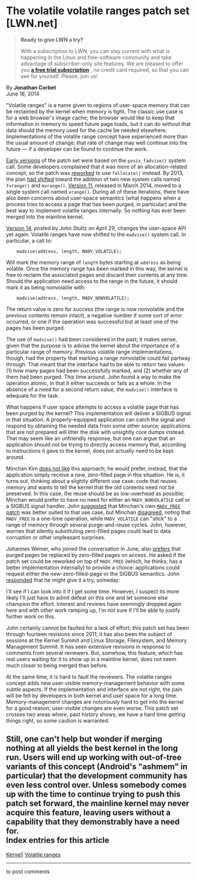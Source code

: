 # The volatile volatile ranges patch set [LWN.net]

> **Ready to give LWN a try?**
> 
> With a subscription to LWN, you can stay current with what is happening in the Linux and free-software community and take advantage of subscriber-only site features. We are pleased to offer you **[a free trial subscription](https://lwn.net/Promo/nst-trial/claim)** , no credit card required, so that you can see for yourself. Please, join us! 

By **Jonathan Corbet**  
June 18, 2014 

"Volatile ranges" is a name given to regions of user-space memory that can be reclaimed by the kernel when memory is tight. The classic use case is for a web browser's image cache; the browser would like to keep that information in memory to speed future page loads, but it can do without that data should the memory used for the cache be needed elsewhere. Implementations of the volatile range concept have experienced more than the usual amount of change; that rate of change may well continue into the future — if a developer can be found to continue the work. 

[Early versions](/Articles/468896/) of the patch set were based on the `posix_fadvise()` system call. Some developers complained that it was more of an allocation-related concept, so the patch was [reworked](/Articles/500382/) to use `fallocate()` instead. By 2013, the plan [had shifted](/Articles/548111/) toward the addition of two new system calls named `fvrange()` and `mvrange()`. [Version 11](/Articles/590991/), released in March 2014, moved to a single system call named `vrange()`. During all of these iterations, there have also been concerns about user-space semantics (what happens when a process tries to access a page that has been purged, in particular) and the best way to implement volatile ranges internally. So nothing has ever been merged into the mainline kernel. 

[Version 14](/Articles/596770/), posted by John Stultz on April 29, changes the user-space API yet again. Volatile ranges have now shifted to the `madvise()` system call. In particular, a call to: 
    
    
        madvise(address, length, MADV_VOLATILE);
    

Will mark the memory range of `length` bytes starting at `address` as being volatile. Once the memory range has been marked in this way, the kernel is free to reclaim the associated pages and discard their contents at any time. Should the application need access to the range in the future, it should mark it as being nonvolatile with: 
    
    
        madvise(address, length, MADV_NONVOLATILE);
    

The return value is zero for success (the range is now nonvolatile and the previous contents remain intact), a negative number if some sort of error occurred, or one if the operation was successful but at least one of the pages has been purged. 

The use of `madvise()` had been considered in the past; it makes sense, given that the purpose is to advise the kernel about the importance of a particular range of memory. Previous volatile range implementations, though, had the property that marking a range nonvolatile could fail partway through. That meant that the interface had to be able to return two values: (1) how many pages had been successfully marked, and (2) whether any of them had been purged. This time around, John found a way to make the operation atomic, in that it either succeeds or fails as a whole. In the absence of a need for a second return value, the `madvise()` interface is adequate for the task. 

What happens if user space attempts to access a volatile page that has been purged by the kernel? This implementation will deliver a SIGBUS signal in that situation. A properly-equipped application can catch the signal and respond by obtaining the needed data from some other source; applications that are not prepared will litter the disk with unsightly core dumps instead. That may seem like an unfriendly response, but one can argue that an application should not be trying to directly access memory that, according to instructions it gave to the kernel, does not actually need to be kept around. 

Minchan Kim [does not like](/Articles/602662/) this approach; he would prefer, instead, that the application simply receive a new, zero-filled page in this situation. He is, it turns out, thinking about a slightly different use case: code that reuses memory and wants to tell the kernel that the old contents need not be preserved. In this case, the reuse should be as low-overhead as possible; Minchan would prefer to have no need for either an `MADV_NONVOLATILE` call or a SIGBUS signal handler. John [suggested](/Articles/602663/) that Minchan's own [`MADV_FREE` patch](/Articles/590991/) was better suited to that use case, but Minchan [disagreed](/Articles/602664/), noting that `MADV_FREE` is a one-time operation, while `MADV_VOLATILE` can "stick" to a range of memory through several purge-and-reuse cycles. John, however, worries that silently substituting zero-filled pages could lead to data corruption or other unpleasant surprises. 

Johannes Weiner, who joined the conversation in June, also [prefers](/Articles/602665/) that purged pages be replaced by zero-filled pages on access. He asked if the patch set could be reworked on top of `MADV_FREE` (which, he thinks, has a better implementation internally) to provide a choice: applications could request either the new-zero-filled-page or the SIGBUS semantics. John [responded](/Articles/602691/) that he might give it a try, someday: 

I'll see if I can look into it if I get some time. However, I suspect its more likely I'll just have to admit defeat on this one and let someone else champion the effort. Interest and reviews have seemingly dropped again here and with other work ramping up, I'm not sure if I'll be able to justify further work on this. 

John certainly cannot be faulted for a lack of effort; this patch set has been through fourteen revisions since 2011; it has also been the subject of sessions at the Kernel Summit and Linux Storage, Filesystem, and Memory Management Summit. It has seen extensive revisions in response to comments from several reviewers. But, somehow, this feature, which has real users waiting for it to show up in a mainline kernel, does not seem much closer to being merged than before. 

At the same time, it is hard to fault the reviewers. The volatile ranges concept adds new user-visible memory-management behavior with some subtle aspects. If the implementation and interface are not right, the pain will be felt by developers in both kernel and user space for a long time. Memory-management changes are notoriously hard to get into the kernel for a good reason; user-visible changes are even worse. This patch set crosses two areas where, past history shows, we have a hard time getting things right, so some caution is warranted. 

Still, one can't help but wonder if merging nothing at all yields the best kernel in the long run. Users will end up working with out-of-tree variants of this concept (Android's "ashmem" in particular) that the development community has even less control over. Unless somebody comes up with the time to continue trying to push this patch set forward, the mainline kernel may never acquire this feature, leaving users without a capability that they demonstrably have a need for.  
Index entries for this article  
---  
[Kernel](/Kernel/Index)| [Volatile ranges](/Kernel/Index#Volatile_ranges)  
  


* * *

to post comments 
